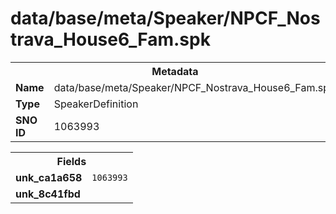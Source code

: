 <h1>data/base/meta/Speaker/NPCF_Nostrava_House6_Fam.spk</h1><table><tr><th colspan="100%">Metadata</th></tr><tr><td><b>Name</b></td><td>data/base/meta/Speaker/NPCF_Nostrava_House6_Fam.spk</td></tr><tr><td><b>Type</b></td><td>SpeakerDefinition</td></tr><tr><td><b>SNO ID</b></td><td>1063993</td></tr></table>

<table><tr><th colspan="100%">Fields</th></tr><tr><td><b>unk_ca1a658</b></td><td><code>1063993</code></td></tr><tr><td><b>unk_8c41fbd</b></td><td></td></tr></table>

